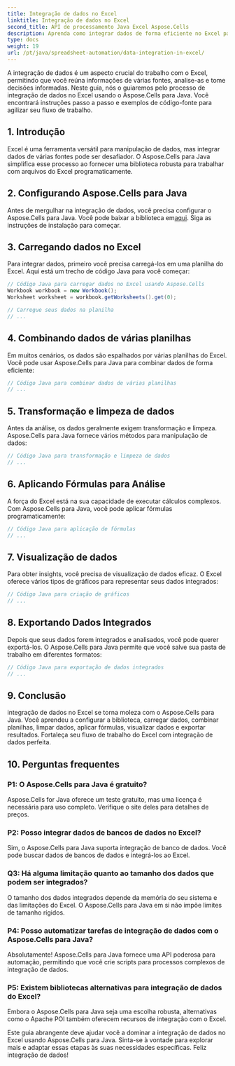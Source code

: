 ```yaml
---
title: Integração de dados no Excel
linktitle: Integração de dados no Excel
second_title: API de processamento Java Excel Aspose.Cells
description: Aprenda como integrar dados de forma eficiente no Excel para melhores insights e tomada de decisões. Guia passo a passo com código-fonte usando Aspose.Cells para Java.
type: docs
weight: 19
url: /pt/java/spreadsheet-automation/data-integration-in-excel/
---
```


A integração de dados é um aspecto crucial do trabalho com o Excel, permitindo que você reúna informações de várias fontes, analise-as e tome decisões informadas. Neste guia, nós o guiaremos pelo processo de integração de dados no Excel usando o Aspose.Cells para Java. Você encontrará instruções passo a passo e exemplos de código-fonte para agilizar seu fluxo de trabalho.

## 1. Introdução

Excel é uma ferramenta versátil para manipulação de dados, mas integrar dados de várias fontes pode ser desafiador. O Aspose.Cells para Java simplifica esse processo ao fornecer uma biblioteca robusta para trabalhar com arquivos do Excel programaticamente.

## 2. Configurando Aspose.Cells para Java

 Antes de mergulhar na integração de dados, você precisa configurar o Aspose.Cells para Java. Você pode baixar a biblioteca em[aqui](https://releases.aspose.com/cells/java/). Siga as instruções de instalação para começar.

## 3. Carregando dados no Excel

Para integrar dados, primeiro você precisa carregá-los em uma planilha do Excel. Aqui está um trecho de código Java para você começar:

```java
// Código Java para carregar dados no Excel usando Aspose.Cells
Workbook workbook = new Workbook();
Worksheet worksheet = workbook.getWorksheets().get(0);

// Carregue seus dados na planilha
// ...
```

## 4. Combinando dados de várias planilhas

Em muitos cenários, os dados são espalhados por várias planilhas do Excel. Você pode usar Aspose.Cells para Java para combinar dados de forma eficiente:

```java
// Código Java para combinar dados de várias planilhas
// ...
```

## 5. Transformação e limpeza de dados

Antes da análise, os dados geralmente exigem transformação e limpeza. Aspose.Cells para Java fornece vários métodos para manipulação de dados:

```java
// Código Java para transformação e limpeza de dados
// ...
```

## 6. Aplicando Fórmulas para Análise

A força do Excel está na sua capacidade de executar cálculos complexos. Com Aspose.Cells para Java, você pode aplicar fórmulas programaticamente:

```java
// Código Java para aplicação de fórmulas
// ...
```

## 7. Visualização de dados

Para obter insights, você precisa de visualização de dados eficaz. O Excel oferece vários tipos de gráficos para representar seus dados integrados:

```java
// Código Java para criação de gráficos
// ...
```

## 8. Exportando Dados Integrados

Depois que seus dados forem integrados e analisados, você pode querer exportá-los. O Aspose.Cells para Java permite que você salve sua pasta de trabalho em diferentes formatos:

```java
// Código Java para exportação de dados integrados
// ...
```

## 9. Conclusão

integração de dados no Excel se torna moleza com o Aspose.Cells para Java. Você aprendeu a configurar a biblioteca, carregar dados, combinar planilhas, limpar dados, aplicar fórmulas, visualizar dados e exportar resultados. Fortaleça seu fluxo de trabalho do Excel com integração de dados perfeita.

## 10. Perguntas frequentes

### P1: O Aspose.Cells para Java é gratuito?

Aspose.Cells for Java oferece um teste gratuito, mas uma licença é necessária para uso completo. Verifique o site deles para detalhes de preços.

### P2: Posso integrar dados de bancos de dados no Excel?

Sim, o Aspose.Cells para Java suporta integração de banco de dados. Você pode buscar dados de bancos de dados e integrá-los ao Excel.

### Q3: Há alguma limitação quanto ao tamanho dos dados que podem ser integrados?

O tamanho dos dados integrados depende da memória do seu sistema e das limitações do Excel. O Aspose.Cells para Java em si não impõe limites de tamanho rígidos.

### P4: Posso automatizar tarefas de integração de dados com o Aspose.Cells para Java?

Absolutamente! Aspose.Cells para Java fornece uma API poderosa para automação, permitindo que você crie scripts para processos complexos de integração de dados.

### P5: Existem bibliotecas alternativas para integração de dados do Excel?

Embora o Aspose.Cells para Java seja uma escolha robusta, alternativas como o Apache POI também oferecem recursos de integração com o Excel.

Este guia abrangente deve ajudar você a dominar a integração de dados no Excel usando Aspose.Cells para Java. Sinta-se à vontade para explorar mais e adaptar essas etapas às suas necessidades específicas. Feliz integração de dados!